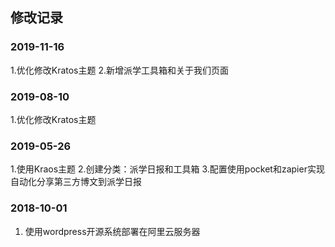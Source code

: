 ## 修改记录

### 2019-11-16
1.优化修改Kratos主题 
2.新增派学工具箱和关于我们页面 

### 2019-08-10
1.优化修改Kratos主题 

### 2019-05-26
1.使用Kraos主题 
2.创建分类：派学日报和工具箱 
3.配置使用pocket和zapier实现自动化分享第三方博文到派学日报 

### 2018-10-01
1. 使用wordpress开源系统部署在阿里云服务器
